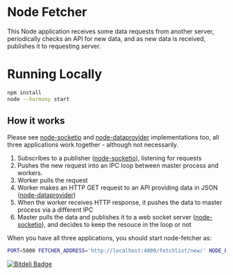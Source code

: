 # Node Fetcher 

This Node application receives some data requests from another server, periodically checks an API for new data, and as new data is received, publishes it to requesting server.

# Running Locally

``` bash
npm install
node --harmony start
```

## How it works

Please see [node-socketio](https://github.com/denizozger/node-socketio) and [node-dataprovider](https://github.com/denizozger/node-dataprovider) implementations too, all three applications work together - although not necessarily.

1. Subscribes to a publisher ([node-socketio](https://github.com/denizozger/node-socketio)), listening for requests
2. Pushes the new request into an IPC loop between master process and workers.
3. Worker pulls the request
4. Worker makes an HTTP GET request to an API providing data in JSON ([node-dataprovider](https://github.com/denizozger/node-dataprovider))
5. When the worker receives HTTP response, it pushes the data to master process via a different IPC
6. Master pulls the data and publishes it to a web socket server ([node-socketio](https://github.com/denizozger/node-socketio)), and decides to keep the resouce in the loop or not

When you have all three applications, you should start node-fetcher as:

``` bash
PORT=5000 FETCHER_ADDRESS='http://localhost:4000/fetchlist/new/' NODE_ENV=development node --harmony server.js
```

[![Bitdeli Badge](https://d2weczhvl823v0.cloudfront.net/denizozger/node-fetcher/trend.png)](https://bitdeli.com/free "Bitdeli Badge")

